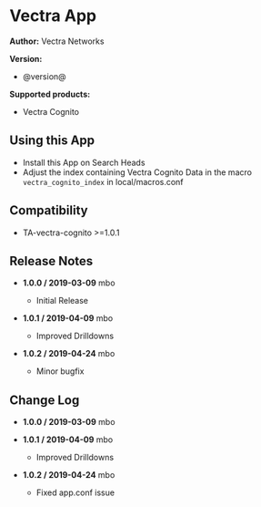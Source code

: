 # Vectra App

**Author:** Vectra Networks

**Version:**

* @version@

**Supported products:**

* Vectra Cognito

## Using this App

* Install this App on Search Heads
* Adjust the index containing Vectra Cognito Data in the macro `vectra_cognito_index` in local/macros.conf

## Compatibility

* TA-vectra-cognito >=1.0.1

## Release Notes

* **1.0.0 / 2019-03-09** mbo

  * Initial Release

* **1.0.1 / 2019-04-09** mbo

  * Improved Drilldowns

* **1.0.2 / 2019-04-24** mbo

  * Minor bugfix

## Change Log

* **1.0.0 / 2019-03-09** mbo

* **1.0.1 / 2019-04-09** mbo

  * Improved Drilldowns

* **1.0.2 / 2019-04-24** mbo

  * Fixed app.conf issue
